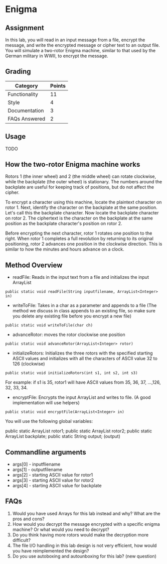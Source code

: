 Enigma
======

Assignment
----------
In this lab, you will read in an input message from a file, encrypt the message, and write the encrypted message or cipher text to an output file. You will simulate a two-rotor Enigma machine, similar to that used by the German military in WWII, to encrypt the message.

Grading
-------
| Category      | Points |
| ------------- | ------ |
| Functionality | 11     |
| Style         | 4      |
| Documentation | 3      |
| FAQs Answered | 2      |

Usage
-----
TODO

How the two-rotor Enigma machine works
--------------------------------------
Rotors 1 (the inner wheel) and 2 (the middle wheel) can rotate clockwise, while the backplate (the outer wheel) is stationary. The numbers around the backplate are useful for keeping track of positions, but do not affect the cipher.
 
To encrypt a character using this machine, locate the plaintext character on rotor 1. Next, identify the character on the backplate at the same position. Let's call this the backplate character. Now locate the backplate character on rotor 2. The ciphertext is the character on the backplate at the same position as the backplate character's position on rotor 2.

Before encrypting the next character, rotor 1 rotates one position to the right. When rotor 1 completes a full revolution by returning to its original positioning, rotor 2 advances one position in the clockwise direction. This is similar to how the minutes and hours advance on a clock.


Method Overview
---------------
- readFile: Reads in the input text from a file and initializes the input ArrayList

`public static void readFile(String inputfilename, ArrayList<Integer> in)`

- writeToFile: Takes in a char as a parameter and appends to a file 
(The method we discuss in class appends to an existing file, so make sure you delete any existing file before you encrypt a new file) 

`public static void writeToFile(char ch)`

- advanceRotor: moves the rotor clockwise one position

`public static void advanceRotor(ArrayList<Integer> rotor)`

- initializeRotors: Initializes the three rotors with the specified starting ASCII values and initializes with all the characters of ASCII value 32 to 126 (clockwise)

`public static void initializeRotors(int s1, int s2, int s3)`

For example: if s1 is 35, rotor1 will have ASCII values from 35, 36, 37, …,126, 32, 33, 34.

- encryptFile: Encrypts the input ArrayList and writes to file. (A good implementation will use helpers)

`public static void encryptFile(ArrayList<Integer> in)`

You will use the following global variables:

public static ArrayList<Integer> rotor1;
public static ArrayList<Integer> rotor2;
public static ArrayList<Integer> backplate;
public static String output; (output)

Commandline arguments
---------------------

- args[0] - inputfliename
- args[1] - outputfilename
- args[2] - starting ASCII value for rotor1
- args[3] - starting ASCII value for rotor2
- args[4] - starting ASCII value for backplate



FAQs
----
1. Would you have used Arrays for this lab instead and why? What are the pros and cons?
2. How would you decrypt the message encrypted with a specific enigma machine? Or what would you need to decrypt?
3. Do you think having more rotors would make the decryption more difficult?
4. The file I/O handling in this lab design is not very efficient, how would you have reimplemented the design?
5. Do you use autoboxing and autounboxing for this lab? (new question)


